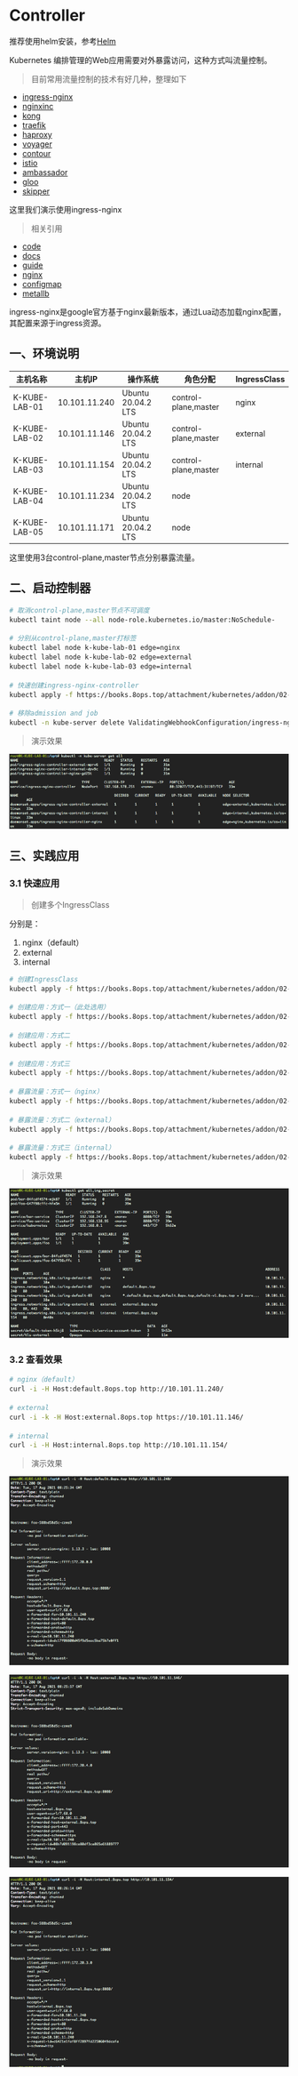 # Controller

推荐使用helm安装，参考[Helm](05-helm.md)



Kubernetes 编排管理的Web应用需要对外暴露访问，这种方式叫流量控制。

> 目前常用流量控制的技术有好几种，整理如下

- [ingress-nginx](https://github.com/kubernetes/ingress-nginx)
- [nginxinc](https://github.com/nginxinc/kubernetes-ingress)
- [kong](https://github.com/Kong/kubernetes-ingress-controller)
- [traefik](https://github.com/containous/traefik)
- [haproxy](https://github.com/jcmoraisjr/haproxy-ingress)
- [voyager](https://github.com/appscode/voyager)
- [contour](https://github.com/heptio/contour)
- [istio](https://istio.io/docs/tasks/traffic-management/ingress)
- [ambassador](https://github.com/datawire/ambassador)
- [gloo](https://github.com/solo-io/gloo)
- [skipper](https://github.com/zalando/skipper)



这里我们演示使用ingress-nginx

> 相关引用

- [code](http://github.com/kubernetes/ingress-nginx)
- [docs](https://kind.sigs.k8s.io/docs/user/ingress/#ingress-nginx)
- [guide](https://kubernetes.io/zh/docs/concepts/services-networking/ingress/)
- [nginx](https://docs.nginx.com/nginx-ingress-controller/installation/running-multiple-ingress-controllers/)
- [configmap](https://kubernetes.github.io/ingress-nginx/user-guide/nginx-configuration/configmap/)
- [metallb](https://metallb.universe.tf/)



ingress-nginx是google官方基于nginx最新版本，通过Lua动态加载nginx配置，其配置来源于ingress资源。



## 一、环境说明

| 主机名称      | 主机IP        | 操作系统           | 角色分配             | IngressClass |
| ------------- | ------------- | ------------------ | -------------------- | ------------ |
| K-KUBE-LAB-01 | 10.101.11.240 | Ubuntu 20.04.2 LTS | control-plane,master | nginx        |
| K-KUBE-LAB-02 | 10.101.11.146 | Ubuntu 20.04.2 LTS | control-plane,master | external     |
| K-KUBE-LAB-03 | 10.101.11.154 | Ubuntu 20.04.2 LTS | control-plane,master | internal     |
| K-KUBE-LAB-04 | 10.101.11.234 | Ubuntu 20.04.2 LTS | node                 |              |
| K-KUBE-LAB-05 | 10.101.11.171 | Ubuntu 20.04.2 LTS | node                 |              |

这里使用3台control-plane,master节点分别暴露流量。



## 二、启动控制器

```bash
# 取消control-plane,master节点不可调度
kubectl taint node --all node-role.kubernetes.io/master:NoSchedule-

# 分别从control-plane,master打标签
kubectl label node k-kube-lab-01 edge=nginx
kubectl label node k-kube-lab-02 edge=external
kubectl label node k-kube-lab-03 edge=internal

# 快速创建ingress-nginx-controller
kubectl apply -f https://books.8ops.top/attachment/kubernetes/addon/02-ingress-controller.yaml

# 移除admission and job
kubectl -n kube-server delete ValidatingWebhookConfiguration/ingress-nginx-admission job.batch/ingress-nginx-admission-create job.batch/ingress-nginx-admission-patch service/ingress-nginx-controller-admission
```



> 演示效果

![启动控制器](../images/kubernetes/screen/04-09.png)



## 三、实践应用

### 3.1 快速应用

> 创建多个IngressClass

分别是：

1. nginx（default）
2. external
3. internal

```bash
# 创建IngressClass
kubectl apply -f https://books.8ops.top/attachment/kubernetes/addon/02-ingress-controller/01-ingressclass.yaml

# 创建应用：方式一（此处选用）
kubectl apply -f https://books.8ops.top/attachment/kubernetes/addon/02-ingress-controller/02-app-echoserver.yaml

# 创建应用：方式二
kubectl apply -f https://books.8ops.top/attachment/kubernetes/addon/02-ingress-controller/02-app-http-echo.yaml

# 创建应用：方式三
kubectl apply -f https://books.8ops.top/attachment/kubernetes/addon/02-ingress-controller/02-app-nginx.yaml

# 暴露流量：方式一（nginx）
kubectl apply -f https://books.8ops.top/attachment/kubernetes/addon/02-ingress-controller/03-ing-default.yaml

# 暴露流量：方式二（external）
kubectl apply -f https://books.8ops.top/attachment/kubernetes/addon/02-ingress-controller/04-ing-external.yaml

# 暴露流量：方式三（internal）
kubectl apply -f https://books.8ops.top/attachment/kubernetes/addon/02-ingress-controller/05-ing-internal.yaml
```



> 演示效果

![快速应用](../images/kubernetes/screen/04-10.png)



### 3.2 查看效果

```bash
# nginx（default）
curl -i -H Host:default.8ops.top http://10.101.11.240/

# external
curl -i -k -H Host:external.8ops.top https://10.101.11.146/

# internal
curl -i -H Host:internal.8ops.top http://10.101.11.154/
```



> 演示效果

![缺省访问](../images/kubernetes/screen/04-13.png)



![access external](../images/kubernetes/screen/04-14.png)



![access internal](../images/kubernetes/screen/04-15.png)




